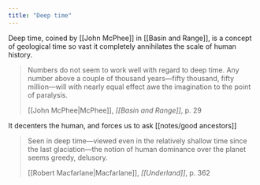 ```yaml
---
title: "Deep time"
---
```


Deep time, coined by [[John McPhee]] in [[Basin and Range]], is a concept of geological time so vast it completely annihilates the scale of human history.

> Numbers do not seem to work well with regard to deep time. Any number above a couple of thousand years—fifty thousand, fifty million—will with nearly equal effect awe the imagination to the point of paralysis. 
> 
> [[John McPhee|McPhee]], *[[Basin and Range]]*, p. 29


It decenters the human, and forces us to ask [[notes/good ancestors]]

> Seen in deep time—viewed even in the relatively shallow time since the last glaciation—the notion of human dominance over the planet seems greedy, delusory.
> 
> [[Robert Macfarlane|Macfarlane]], *[[Underland]]*, p. 362
